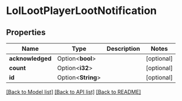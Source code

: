 # LolLootPlayerLootNotification

## Properties

Name | Type | Description | Notes
------------ | ------------- | ------------- | -------------
**acknowledged** | Option<**bool**> |  | [optional]
**count** | Option<**i32**> |  | [optional]
**id** | Option<**String**> |  | [optional]

[[Back to Model list]](../README.md#documentation-for-models) [[Back to API list]](../README.md#documentation-for-api-endpoints) [[Back to README]](../README.md)


